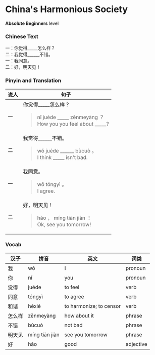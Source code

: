 # China's Harmonious Society
**Absolute Beginners** level
### Chinese Text
一：你觉得_____怎么样？<br />二：我觉得______不错。<br />一：我同意。<br />二：好，明天见！

### Pinyin and Translation
|说人|句子|
|----|----|
|一|你觉得_____怎么样？<blockquote>nǐ juéde _____ zěnmeyàng ？<br />How you you feel about _____?</blockquote>|
|二|我觉得______不错。<blockquote>wǒ juéde ______ bùcuò 。<br />I think _____ isn't bad.</blockquote>|
|一|我同意。<blockquote>wǒ tóngyì 。<br />I agree.</blockquote>|
|二|好，明天见！<blockquote>hǎo ， míng tiān jiàn ！<br />Ok, see you tomorrow!</blockquote>|
### Vocab
|汉子|拼音|英文|词类|
|----|----|----|----|
|我|wǒ|I|pronoun|
|你|nǐ|you|pronoun|
|觉得|juéde|to feel|verb|
|同意|tóngyì|to agree|verb|
|和谐|héxié|to harmonize; to censor|verb|
|怎么样|zěnmeyàng|how about it|phrase|
|不错|bùcuò|not bad|phrase|
|明天见|míng tiān jiàn|see you tomorrow|phrase|
|好|hǎo|good|adjective|